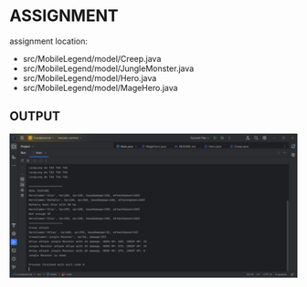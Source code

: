 # ASSIGNMENT
assignment location:
- src/MobileLegend/model/Creep.java
- src/MobileLegend/model/JungleMonster.java
- src/MobileLegend/model/Hero.java
- src/MobileLegend/model/MageHero.java

## OUTPUT
![output](./output.png)
